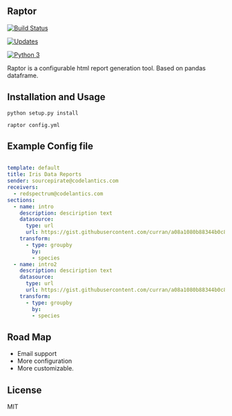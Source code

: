 ## Raptor

[![Build Status](https://travis-ci.org/sourcepirate/raptor.svg?branch=master)](https://travis-ci.org/sourcepirate/raptor)

[![Updates](https://pyup.io/repos/github/sourcepirate/raptor/shield.svg)](https://pyup.io/repos/github/sourcepirate/raptor/)

[![Python 3](https://pyup.io/repos/github/sourcepirate/raptor/python-3-shield.svg)](https://pyup.io/repos/github/sourcepirate/raptor/)

Raptor is a configurable html report generation tool. Based on pandas dataframe.

## Installation and Usage

```
python setup.py install

raptor config.yml

```

## Example Config file

```yaml

template: default
title: Iris Data Reports
sender: sourcepirate@codelantics.com
receivers:
  - redspectrum@codelantics.com
sections:
  - name: intro
    description: desciription text
    datasource:
      type: url
      url: https://gist.githubusercontent.com/curran/a08a1080b88344b0c8a7/raw/639388c2cbc2120a14dcf466e85730eb8be498bb/iris.csv
    transform:
      - type: groupby
        by:
        - species
  - name: intro2
    description: desciription text
    datasource:
      type: url
      url: https://gist.githubusercontent.com/curran/a08a1080b88344b0c8a7/raw/639388c2cbc2120a14dcf466e85730eb8be498bb/iris.csv
    transform:
      - type: groupby
        by:
        - species

```

## Road Map

* Email support
* More configuration
* More customizable.


## License
MIT